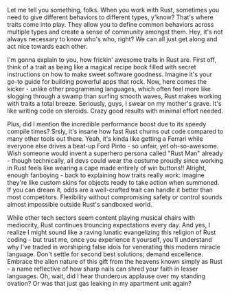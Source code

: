 Let me tell you something, folks. When you work with Rust, sometimes you need to give different behaviors to different types, y'know? That's where traits come into play. They allow you to define common behaviors across multiple types and create a sense of community amongst them. Hey, it's not always necessary to know who's who, right? We can all just get along and act nice towards each other. 


I'm gonna explain to you, how frickin' awesome traits in Rust are. First off, think of a trait as being like a magical recipe book filled with secret instructions on how to make sweet software goodness. Imagine it's your go-to guide for building powerful apps that rock. Now, here comes the kicker - unlike other programming languages, which often feel more like slogging through a swamp than surfing smooth waves, Rust makes working with traits a total breeze. Seriously, guys, I swear on my mother's grave. It's like writing code on steroids. Crazy good results with minimal effort needed. 

Plus, did I mention the incredible performance boost due to its speedy compile times? Srsly, it's insane how fast Rust churns out code compared to many other tools out there. Yeah, it's kinda like getting a Ferrari while everyone else drives a beat-up Ford Pinto - so unfair, yet oh-so-awesome. Wish someone would invent a superhero persona called "Rust Man" already - though technically, all devs could wear the costume proudly since working in Rust feels like wearing a cape made entirely of win buttons!! Alright, enough fanboying - back to explaining how traits really work: imagine they're like custom skins for objects ready to take action when summoned. If you can dream it, odds are a well-crafted trait can handle it better than most competitors. Flexibility without compromising safety or control sounds almost impossible outside Rust's sandboxed world. 

While other tech sectors seem content playing musical chairs with mediocrity, Rust continues trouncing expectations every day. And yes, I realize I might sound like a raving lunatic evangelizing this religion of Rust coding - but trust me, once you experience it yourself, you'll understand why I've traded in worshiping false idols for venerating this modern miracle language. Don't settle for second best solutions; demand excellence. Embrace the alien nature of this gift from the heavens known simply as Rust - a name reflective of how sharp nails can shred your faith in lesser languages. Oh, wait, did I hear thunderous applause over my standing ovation? Or was that just gas leaking in my apartment unit again?
